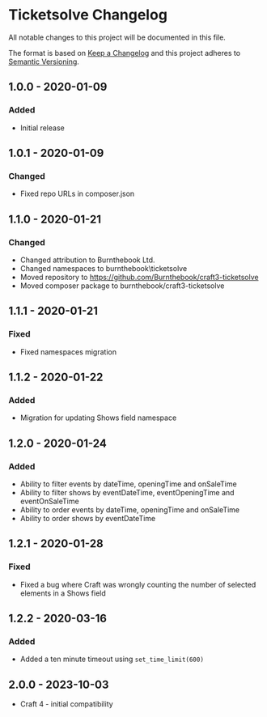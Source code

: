 # Ticketsolve Changelog

All notable changes to this project will be documented in this file.

The format is based on [Keep a Changelog](http://keepachangelog.com/) and this project adheres to [Semantic Versioning](http://semver.org/).

## 1.0.0 - 2020-01-09
### Added
- Initial release

## 1.0.1 - 2020-01-09
### Changed
- Fixed repo URLs in composer.json

## 1.1.0 - 2020-01-21
### Changed
- Changed attribution to Burnthebook Ltd.
- Changed namespaces to burnthebook\ticketsolve
- Moved repository to https://github.com/Burnthebook/craft3-ticketsolve
- Moved composer package to burnthebook/craft3-ticketsolve

## 1.1.1 - 2020-01-21
### Fixed
- Fixed namespaces migration

## 1.1.2 - 2020-01-22
### Added
- Migration for updating Shows field namespace

## 1.2.0 - 2020-01-24
### Added
- Ability to filter events by dateTime, openingTime and onSaleTime
- Ability to filter shows by eventDateTime, eventOpeningTime and eventOnSaleTime
- Ability to order events by dateTime, openingTime and onSaleTime
- Ability to order shows by eventDateTime

## 1.2.1 - 2020-01-28
### Fixed
- Fixed a bug where Craft was wrongly counting the number of selected elements in a Shows field

## 1.2.2 - 2020-03-16
### Added
- Added a ten minute timeout using `set_time_limit(600)`

## 2.0.0 - 2023-10-03
- Craft 4 - initial compatibility